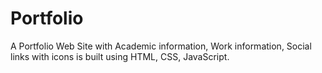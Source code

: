 # Portfolio
A Portfolio Web Site with Academic information, Work information, Social links with icons is built using HTML, CSS, JavaScript.
